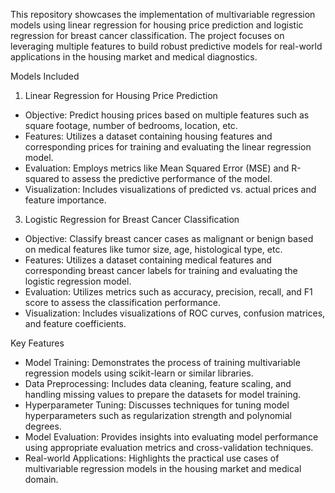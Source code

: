 This repository showcases the implementation of multivariable regression models using linear regression for housing price prediction and logistic regression for breast cancer classification. The project focuses on leveraging multiple features to build robust predictive models for real-world applications in the housing market and medical diagnostics.

Models Included
1. Linear Regression for Housing Price Prediction
- Objective: Predict housing prices based on multiple features such as square footage, number of bedrooms, location, etc.
- Features: Utilizes a dataset containing housing features and corresponding prices for training and evaluating the linear regression model.
- Evaluation: Employs metrics like Mean Squared Error (MSE) and R-squared to assess the predictive performance of the model.
- Visualization: Includes visualizations of predicted vs. actual prices and feature importance.

3. Logistic Regression for Breast Cancer Classification
- Objective: Classify breast cancer cases as malignant or benign based on medical features like tumor size, age, histological type, etc.
- Features: Utilizes a dataset containing medical features and corresponding breast cancer labels for training and evaluating the logistic regression model.
- Evaluation: Utilizes metrics such as accuracy, precision, recall, and F1 score to assess the classification performance.
- Visualization: Includes visualizations of ROC curves, confusion matrices, and feature coefficients.

Key Features
- Model Training: Demonstrates the process of training multivariable regression models using scikit-learn or similar libraries.
- Data Preprocessing: Includes data cleaning, feature scaling, and handling missing values to prepare the datasets for model training.
- Hyperparameter Tuning: Discusses techniques for tuning model hyperparameters such as regularization strength and polynomial degrees.
- Model Evaluation: Provides insights into evaluating model performance using appropriate evaluation metrics and cross-validation techniques.
- Real-world Applications: Highlights the practical use cases of multivariable regression models in the housing market and medical domain.
